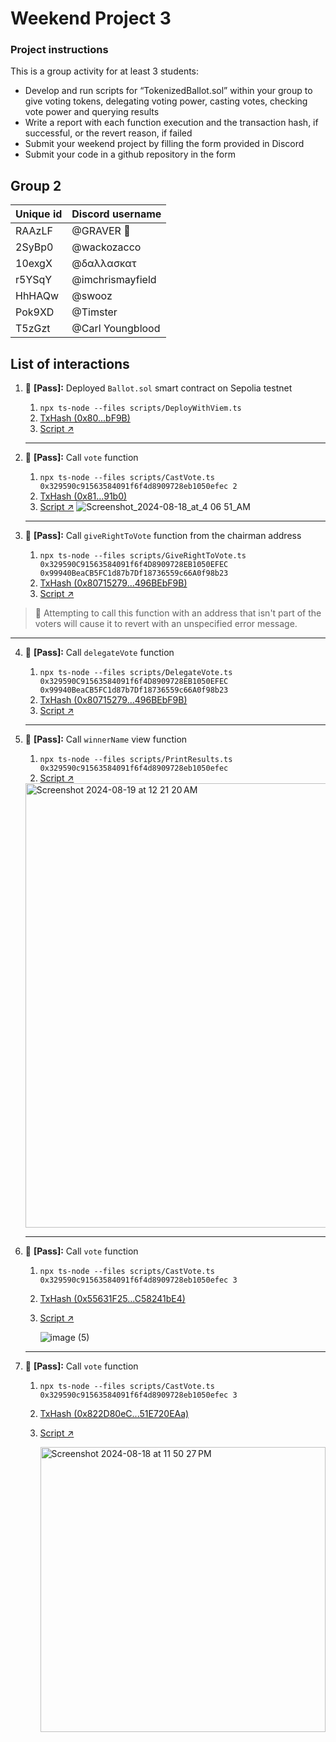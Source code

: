 # Weekend Project 3

### Project instructions

This is a group activity for at least 3 students:

- Develop and run scripts for “TokenizedBallot.sol” within your group to give voting tokens, delegating voting power, casting votes, checking vote power and querying results
- Write a report with each function execution and the transaction hash, if successful, or the revert reason, if failed
- Submit your weekend project by filling the form provided in Discord
- Submit your code in a github repository in the form

## Group 2

| Unique id | Discord username    |
| --------- | ------------------- |
| RAAzLF    | @GRAVER 👾                |
| 2SyBp0    | @wackozacco        |
| 10exgX    | @δαλλασκατ    |
| r5YSqY    | @imchrismayfield          |
| HhHAQw    | @swooz                |
| Pok9XD    | @Timster            |
| T5zGzt    | @Carl Youngblood            |

## List of interactions

1. 💫 **[Pass]:** Deployed `Ballot.sol` smart contract on Sepolia testnet
    1. `npx ts-node --files scripts/DeployWithViem.ts`
    2. [TxHash (0x80...bF9B)](https://sepolia.etherscan.io/tx/0x0ac04dc1fbfec626442d0af68df1b824f0b796506d47eb473b0fbe0c23ffa94c)
    3. [Script ↗](./scripts/DeployWithViem.ts)
    


    ---
    
2. 💫 **[Pass]:** Call `vote` function
    1. `npx ts-node --files scripts/CastVote.ts 0x329590c91563584091f6f4d8909728eb1050efec 2`
    2. [TxHash (0x81...91b0)](https://sepolia.etherscan.io/tx/0x5b98f2f64a132b7b4cd79cf82c56bbf86c4eefdb0e8bca9fee1bc6603c518a00)
    3. [Script ↗](./scripts/CastVote.ts)
    ![Screenshot_2024-08-18_at_4 06 51_AM](https://github.com/user-attachments/assets/ba01e143-a838-481d-9621-191be39c01b9)


    ---
    
3. 💫 **[Pass]:** Call `giveRightToVote` function from the chairman address
    1. `npx ts-node --files scripts/GiveRightToVote.ts 0x329590C91563584091f6f4D8909728EB1050EFEC 	0x99940BeaCB5FC1d87b7Df18736559c66A0f98b23`
    2. [TxHash (0x80715279...496BEbF9B)](https://sepolia.etherscan.io/tx/0x66f6be3d97fbd90075c3f8c4471290e1759b351180c975563fa714080f24ba5c)
    3. [Script ↗](./scripts/GiveRightToVote.ts)
    
    
> 🚨 Attempting to call this function with an address that isn't part of the voters will cause it to revert with an unspecified error message.

---

    
4. 💫 **[Pass]:** Call `delegateVote` function
    1. `npx ts-node --files scripts/DelegateVote.ts 0x329590C91563584091f6f4D8909728EB1050EFEC 	0x99940BeaCB5FC1d87b7Df18736559c66A0f98b23`
    2. [TxHash (0x80715279...496BEbF9B)](https://sepolia.etherscan.io/tx/0x447aa443aad8f2e8687f57744f4a96e7d971e5258e075d61f55be5faf3a3b5d6)
    3. [Script ↗](./scripts/DelegateVote.ts)
    
    
    ---
    
5. 💫 **[Pass]:** Call `winnerName` view function
    1. `npx ts-node --files scripts/PrintResults.ts 0x329590c91563584091f6f4d8909728eb1050efec`
    2. [Script ↗](./scripts/PrintResults.ts)
  
    <img width="711" alt="Screenshot 2024-08-19 at 12 21 20 AM" src="https://github.com/user-attachments/assets/a8c45b99-241d-44cc-b071-6d6afb8c6348">
   
    ---

6. 💫 **[Pass]:** Call `vote` function
    1. `npx ts-node --files scripts/CastVote.ts 0x329590c91563584091f6f4d8909728eb1050efec 3`
    2. [TxHash (0x55631F25...C58241bE4)](https://sepolia.etherscan.io/tx/0xcfa4e41f10117d3dfc2edc5c95a838b8b762723d8651e0a69b5af4eb74b51c92)
    3. [Script ↗](./scripts/CastVote.ts)
       
       ![image (5)](https://github.com/user-attachments/assets/abe1a043-8eb6-4df8-b22b-e8fa53353823)

    ---

7. 💫 **[Pass]:** Call `vote` function
    1. `npx ts-node --files scripts/CastVote.ts 0x329590c91563584091f6f4d8909728eb1050efec 3`
    2. [TxHash (0x822D80eC...51E720EAa)](https://sepolia.etherscan.io/tx/0x6ca8316ad72a9ad8b614692fb87c9ccf7634427dffe40631d1b78e0ad4c9a17e)
    3. [Script ↗](./scripts/CastVote.ts)
  
       <img width="456" alt="Screenshot 2024-08-18 at 11 50 27 PM" src="https://github.com/user-attachments/assets/fb70a3a7-02ff-4004-807c-4b4cf42c38d1">


